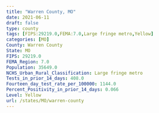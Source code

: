 ```yaml
---
title: "Warren County, MO"
date: 2021-06-11
draft: false
type: county
tags: [FIPS:29219.0,FEMA:7.0,Large fringe metro,Yellow]
categories: [MO]
County: Warren County
State: MO
FIPS: 29219.0
FEMA_Region: 7.0
Population: 35649.0
NCHS_Urban_Rural_Classification: Large fringe metro
Tests_in_prior_14_days: 408.0
Fourteen_day_test_rate_per_100000: 1144.0
Percent_Positivity_in_prior_14_days: 0.066
Level: Yellow
url: /states/MO/warren-county
---
```



